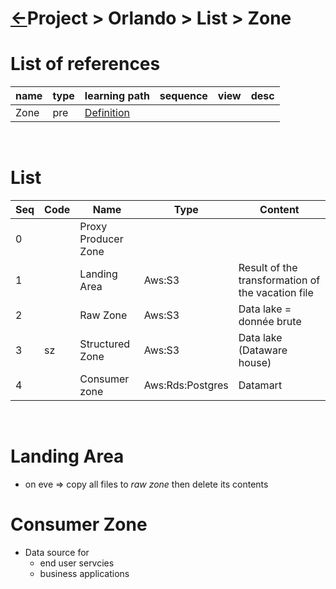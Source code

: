 <head><link rel="stylesheet" href="../../../md.css"/><script src="../../../md.js"></script></head>

[//]: #(Reference)
[Repo_Readme]:    ../README.md

[Cft_Whatis]:    ../whatis/cft_whatis.md
[Dataplatform_Whatis]: ../whatis/dataptf_whatis.md
[Other_Whatis]:        ../whatis/other_whatis.md


[Zone_Whatis]:    ../whatis/zone_whatis.md

# [&larr;][Repo_Readme]Project > Orlando > List > Zone

# List of references
|name|type|learning path|sequence|view|desc|
|-|-|-|-|-|-|
|Zone|pre|[Definition][Zone_Whatis]|
<br>

# List
|Seq|Code|Name|Type|Content
|-|-|-|-|-
|0||Proxy Producer Zone||
|1||Landing Area|Aws:S3|Result of the transformation of the vacation file
|2||Raw Zone|Aws:S3|Data lake = donnée brute
|3|sz|Structured Zone|Aws:S3|Data lake (Dataware house)
|4||Consumer zone|Aws:Rds:Postgres|Datamart
<br>

# Landing Area
- on eve => copy all files to *raw zone* then delete its contents

# Consumer Zone
- Data source for
  - end user servcies
  - business applications


